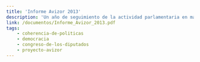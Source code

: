 ```yaml
---
title: 'Informe Avizor 2013'
description: 'Un año de seguimiento de la actividad parlamentaria en materia de desarrollo'
link: /documentos/Informe_Avizor_2013.pdf
tags:
    - coherencia-de-politicas
    - democracia
    - congreso-de-los-diputados
    - proyecto-avizor
---
```

